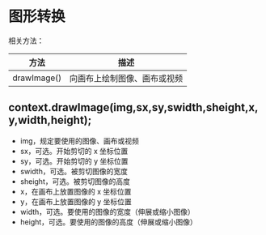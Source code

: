 # 图形转换

相关方法：

|方法|描述|
|----|----|
|drawImage()|向画布上绘制图像、画布或视频|

## context.drawImage(img,sx,sy,swidth,sheight,x,y,width,height);

- img，规定要使用的图像、画布或视频
- sx，可选。开始剪切的 x 坐标位置
- sy，可选。开始剪切的 y 坐标位置
- swidth，可选。被剪切图像的宽度
- sheight，可选。被剪切图像的高度
- x，在画布上放置图像的 x 坐标位置
- y，在画布上放置图像的 y 坐标位置
- width，可选。要使用的图像的宽度（伸展或缩小图像）
- height，可选。要使用的图像的高度（伸展或缩小图像）